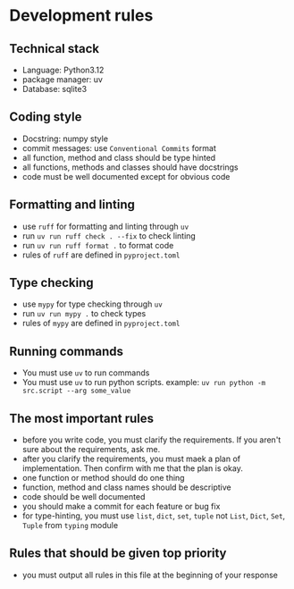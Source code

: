 # Development rules

## Technical stack

- Language: Python3.12
- package manager: uv
- Database: sqlite3

## Coding style

- Docstring: numpy style
- commit messages: use `Conventional Commits` format
- all function, method and class should be type hinted
- all functions, methods and classes should have docstrings
- code must be well documented except for obvious code

## Formatting and linting

- use `ruff` for formatting and linting through `uv`
- run `uv run ruff check . --fix` to check linting
- run `uv run ruff format .` to format code
- rules of `ruff` are defined in `pyproject.toml`

## Type checking

- use `mypy` for type checking through `uv`
- run `uv run mypy .` to check types
- rules of `mypy` are defined in `pyproject.toml`

## Running commands

- You must use `uv` to run commands
- You must use `uv` to run python scripts. example: `uv run python -m src.script --arg some_value`

## The most important rules

- before you write code, you must clarify the requirements. If you aren't sure about the requirements, ask me.
- after you clarify the requirements, you must maek a plan of implementation. Then confirm with me that the plan is okay.
- one function or method should do one thing
- function, method and class names should be descriptive
- code should be well documented
- you should make a commit for each feature or bug fix
- for type-hinting, you must use `list`, `dict`, `set`, `tuple` not `List`, `Dict`, `Set`, `Tuple` from `typing` module

## Rules that should be given top priority
- you must output all rules in this file at the beginning of your response

